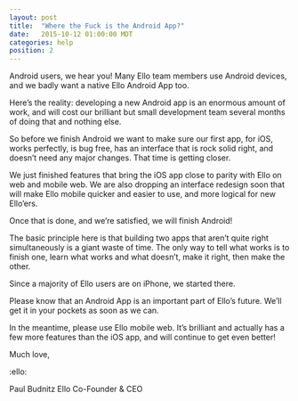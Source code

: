 ```yaml
---
layout: post
title:  "Where the Fuck is the Android App?"
date:   2015-10-12 01:00:00 MDT
categories: help
position: 2
---
```


Android users, we hear you! Many Ello team members use Android devices, and we badly want a native Ello Android App too.

Here’s the reality: developing a new Android app is an enormous amount of work, and will cost our brilliant but small development team several months of doing that and nothing else.

So before we finish Android we want to make sure our first app, for iOS, works perfectly, is bug free, has an interface that is rock solid right, and doesn’t need any major changes. That time is getting closer.

We just finished features that bring the iOS app close to parity with Ello on web and mobile web. We are also dropping an interface redesign soon that will make Ello mobile quicker and easier to use, and more logical for new Ello’ers. 

Once that is done, and we’re satisfied, we will finish Android!

The basic principle here is that building two apps that aren’t quite right simultaneously is a giant waste of time. The only way to tell what works is to finish one, learn what works and what doesn’t, make it right, then make the other.

Since a majority of Ello users are on iPhone, we started there.

Please know that an Android App is an important part of Ello’s future. We’ll get it in your pockets as soon as we can.

In the meantime, please use Ello mobile web. It’s brilliant and actually has a few more features than the iOS app, and will continue to get even better!

Much love,

:ello:

Paul Budnitz
Ello Co-Founder & CEO
